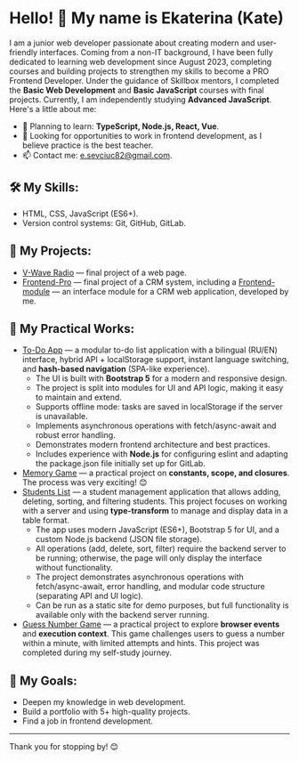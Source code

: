 # Hello! 👋 My name is Ekaterina (Kate)

I am a junior web developer passionate about creating modern and user-friendly interfaces. Coming from a non-IT background, I have been fully dedicated to learning web development since August 2023, completing courses and building projects to strengthen my skills to become a PRO Frontend Developer. Under the guidance of Skillbox mentors, I completed the **Basic Web Development** and **Basic JavaScript** courses with final projects. Currently, I am independently studying **Advanced JavaScript**. Here's a little about me:

- 🌱 Planning to learn: **TypeScript, Node.js, React, Vue**.
- 💼 Looking for opportunities to work in frontend development, as I believe practice is the best teacher.
- 📫 Contact me: [e.sevciuc82@gmail.com](mailto:e.sevciuc82@gmail.com).

## 🛠️ My Skills:
- HTML, CSS, JavaScript (ES6+).
- Version control systems: Git, GitHub, GitLab.

## 📂 My Projects:
- [V-Wave Radio](https://github.com/kate8382/w-vawe_radio) — final project of a web page.
- [Frontend-Pro](https://github.com/kate8382/frontend-pro) — final project of a CRM system, including a [Frontend-module](https://github.com/kate8382/frontend-module) — an interface module for a CRM web application, developed by me.

## 📒 My Practical Works:
- [To-Do App](https://github.com/kate8382/to-do_app) — a modular to-do list application with a bilingual (RU/EN) interface, hybrid API + localStorage support, instant language switching, and **hash-based navigation** (SPA-like experience).
  - The UI is built with **Bootstrap 5** for a modern and responsive design.
  - The project is split into modules for UI and API logic, making it easy to maintain and extend.
  - Supports offline mode: tasks are saved in localStorage if the server is unavailable.
  - Implements asynchronous operations with fetch/async-await and robust error handling.
  - Demonstrates modern frontend architecture and best practices.
  - Includes experience with **Node.js** for configuring eslint and adapting the package.json file initially set up for GitLab.
- [Memory Game](https://github.com/kate8382/memory_game) — a practical project on **constants, scope, and closures**. The process was very exciting! 😊
- [Students List](https://github.com/kate8382/students_list) — a student management application that allows adding, deleting, sorting, and filtering students. This project focuses on working with a server and using **type-transform** to manage and display data in a table format. 
  - The app uses modern JavaScript (ES6+), Bootstrap 5 for UI, and a custom Node.js backend (JSON file storage).
  - All operations (add, delete, sort, filter) require the backend server to be running; otherwise, the page will only display the interface without functionality.
  - The project demonstrates asynchronous operations with fetch/async-await, error handling, and modular code structure (separating API and UI logic).
  - Can be run as a static site for demo purposes, but full functionality is available only with the backend server running.
- [Guess Number Game](https://github.com/kate8382/guess_number_game) — a practical project to explore **browser events** and **execution context**. This game challenges users to guess a number within a minute, with limited attempts and hints. This project was completed during my self-study journey.

## 🌟 My Goals:
- Deepen my knowledge in web development.
- Build a portfolio with 5+ high-quality projects.
- Find a job in frontend development.

---

Thank you for stopping by! 😊